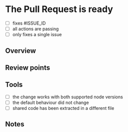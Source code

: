 # The Pull Request is ready

- [ ] fixes #ISSUE_ID
- [ ] all actions are passing
- [ ] only fixes a single issue

## Overview

<!-- Provide a brief description of the changes introduced by this PR. -->

## Review points

<!-- List the points to be reviewed in detail 
and the points you are not confident about. -->

<!-- Delete this section if not needed -->

## Tools

- [ ] the change works with both supported node versions
- [ ] the default behaviour did not change
- [ ] shared code has been extracted in a different file

## Notes

<!-- Write any note or comment. You can share your thoughts or ideas. -->
<!-- Delete this section if not needed -->
